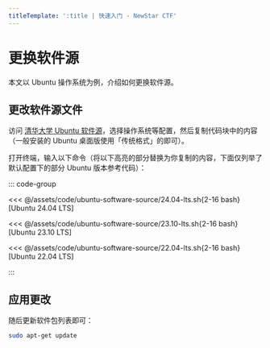 ```yaml
---
titleTemplate: ':title | 快速入门 - NewStar CTF'
---
```


# 更换软件源

本文以 Ubuntu 操作系统为例，介绍如何更换软件源。

## 更改软件源文件

访问 [清华大学 Ubuntu 软件源](https://mirror.tuna.tsinghua.edu.cn/help/ubuntu/)，选择操作系统等配置，然后复制代码块中的内容<span data-desc>（一般安装的 Ubuntu 桌面版使用「传统格式」的即可）</span>。

打开终端，输入以下命令<span data-desc>（将以下高亮的部分替换为你复制的内容，下面仅列举了默认配置下的部分 Ubuntu 版本参考代码）</span>：

::: code-group

<<< @/assets/code/ubuntu-software-source/24.04-lts.sh{2-16 bash} [Ubuntu 24.04 LTS]

<<< @/assets/code/ubuntu-software-source/23.10-lts.sh{2-16 bash} [Ubuntu 23.10 LTS]

<<< @/assets/code/ubuntu-software-source/22.04-lts.sh{2-16 bash} [Ubuntu 22.04 LTS]

:::

## 应用更改

随后更新软件包列表即可：

```bash
sudo apt-get update
```
